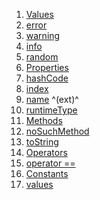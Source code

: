 1.  [Values](./MessageType#values.md)
2.  [error](./MessageType#error.md)
3.  [warning](./MessageType#warning.md)
4.  [info](./MessageType#info.md)
5.  [random](./MessageType#random.md)
6.  [Properties](./MessageType#instance-properties.md)
7.  [hashCode](https://api.flutter.dev/flutter/dart-core/Object/hashCode.html)
8.  [index](https://api.flutter.dev/flutter/dart-core/Enum/index.html)
9.  [name](https://api.flutter.dev/flutter/dart-core/EnumName/name.html)
    ^(ext)^
10. [runtimeType](https://api.flutter.dev/flutter/dart-core/Object/runtimeType.html)
11. [Methods](./MessageType#instance-methods.md)
12. [noSuchMethod](https://api.flutter.dev/flutter/dart-core/Object/noSuchMethod.html)
13. [toString](https://api.flutter.dev/flutter/dart-core/Object/toString.html)
14. [Operators](./MessageType#operators.md)
15. [operator
    ==](https://api.flutter.dev/flutter/dart-core/Object/operator_equals.html)
16. [Constants](./MessageType#constants.md)
17. [values](./MessageType/values-constant.md)
